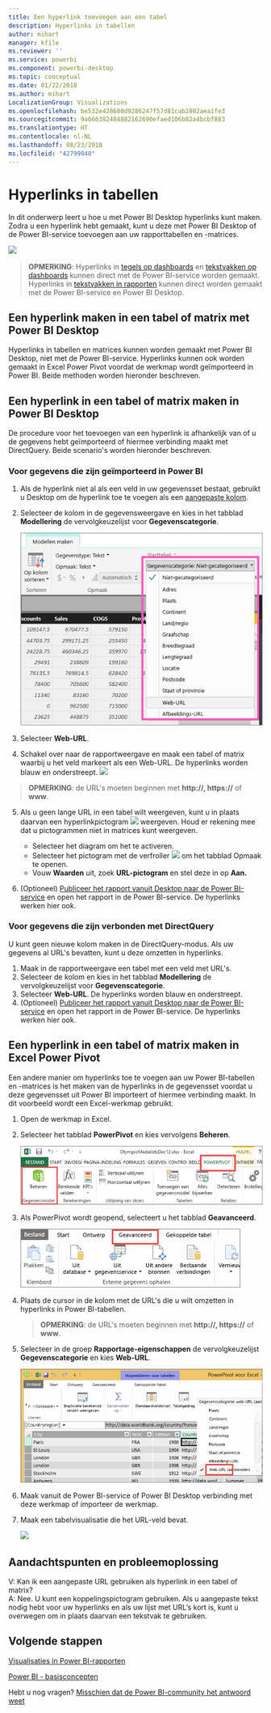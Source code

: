 ```yaml
---
title: Een hyperlink toevoegen aan een tabel
description: Hyperlinks in tabellen
author: mihart
manager: kfile
ms.reviewer: ''
ms.service: powerbi
ms.component: powerbi-desktop
ms.topic: conceptual
ms.date: 01/22/2018
ms.author: mihart
LocalizationGroup: Visualizations
ms.openlocfilehash: be532e428680d9286247f57d81cab2802aea1fe3
ms.sourcegitcommit: 9a666382484882162690efaed106b82a4bcbf883
ms.translationtype: HT
ms.contentlocale: nl-NL
ms.lasthandoff: 08/23/2018
ms.locfileid: "42799040"
---
```

# <a name="hyperlinks-in-tables"></a>Hyperlinks in tabellen
In dit onderwerp leert u hoe u met Power BI Desktop hyperlinks kunt maken. Zodra u een hyperlink hebt gemaakt, kunt u deze met Power BI Desktop of de Power BI-service toevoegen aan uw rapporttabellen en -matrices. 

![](media/power-bi-hyperlinks-in-tables/hyperlinkedtable.png)

> **OPMERKING**: Hyperlinks in [tegels op dashboards](service-dashboard-edit-tile.md) en [tekstvakken op dashboards](service-dashboard-add-widget.md) kunnen direct met de Power BI-service worden gemaakt. Hyperlinks in [tekstvakken in rapporten](service-add-hyperlink-to-text-box.md) kunnen direct worden gemaakt met de Power BI-service en Power BI Desktop.
> 
> 

## <a name="to-create-a-hyperlink-in-a-table-or-matrix-using-power-bi-desktop"></a>Een hyperlink maken in een tabel of matrix met Power BI Desktop
Hyperlinks in tabellen en matrices kunnen worden gemaakt met Power BI Desktop, niet met de Power BI-service. Hyperlinks kunnen ook worden gemaakt in Excel Power Pivot voordat de werkmap wordt geïmporteerd in Power BI. Beide methoden worden hieronder beschreven.

## <a name="create-a-table-or-matrix-hyperlink-in-power-bi-desktop"></a>Een hyperlink in een tabel of matrix maken in Power BI Desktop
De procedure voor het toevoegen van een hyperlink is afhankelijk van of u de gegevens hebt geïmporteerd of hiermee verbinding maakt met DirectQuery. Beide scenario's worden hieronder beschreven.

### <a name="for-data-imported-into-power-bi"></a>Voor gegevens die zijn geïmporteerd in Power BI
1. Als de hyperlink niet al als een veld in uw gegevensset bestaat, gebruikt u Desktop om de hyperlink toe te voegen als een [aangepaste kolom](desktop-common-query-tasks.md).
2. Selecteer de kolom in de gegevensweergave en kies in het tabblad **Modellering** de vervolgkeuzelijst voor **Gegevenscategorie**.
   
    ![](media/power-bi-hyperlinks-in-tables/pbi_data_category.png)
3. Selecteer **Web-URL**.
4. Schakel over naar de rapportweergave en maak een tabel of matrix waarbij u het veld markeert als een Web-URL. De hyperlinks worden blauw en onderstreept.
    ![](media/power-bi-hyperlinks-in-tables/power-bi-table-with-hyperlinks2.png)
> **OPMERKING**: de URL's moeten beginnen met **http://, https://** of **www**.
> 
>   
5. Als u geen lange URL in een tabel wilt weergeven, kunt u in plaats daarvan een hyperlinkpictogram ![](media/power-bi-hyperlinks-in-tables/power-bi-hyperlink-icon.png) weergeven. Houd er rekening mee dat u pictogrammen niet in matrices kunt weergeven.
   
   * Selecteer het diagram om het te activeren.
   * Selecteer het pictogram met de verfroller ![](media/power-bi-hyperlinks-in-tables/power-bi-paintroller.png) om het tabblad Opmaak te openen.
   * Vouw **Waarden** uit, zoek **URL-pictogram** en stel deze in op **Aan.**
6. (Optioneel) [Publiceer het rapport vanuit Desktop naar de Power BI-service](guided-learning/publishingandsharing.yml?tutorial-step=2) en open het rapport in de Power BI-service. De hyperlinks werken hier ook.

### <a name="for-data-connected-with-directquery"></a>Voor gegevens die zijn verbonden met DirectQuery
U kunt geen nieuwe kolom maken in de DirectQuery-modus.  Als uw gegevens al URL's bevatten, kunt u deze omzetten in hyperlinks.

1. Maak in de rapportweergave een tabel met een veld met URL's.
2. Selecteer de kolom en kies in het tabblad **Modellering** de vervolgkeuzelijst voor **Gegevenscategorie**.
3. Selecteer **Web-URL**. De hyperlinks worden blauw en onderstreept.
4. (Optioneel) [Publiceer het rapport vanuit Desktop naar de Power BI-service](guided-learning/publishingandsharing.yml?tutorial-step=2) en open het rapport in de Power BI-service. De hyperlinks werken hier ook.

## <a name="create-a-table-or-matrix-hyperlink-in-excel-power-pivot"></a>Een hyperlink in een tabel of matrix maken in Excel Power Pivot
Een andere manier om hyperlinks toe te voegen aan uw Power BI-tabellen en -matrices is het maken van de hyperlinks in de gegevensset voordat u deze gegevensset uit Power BI importeert of hiermee verbinding maakt. In dit voorbeeld wordt een Excel-werkmap gebruikt.

1. Open de werkmap in Excel.
2. Selecteer het tabblad **PowerPivot** en kies vervolgens **Beheren**.
   
   ![](media/power-bi-hyperlinks-in-tables/createhyperlinkinpowerpivot2.png)
3. Als PowerPivot wordt geopend, selecteert u het tabblad **Geavanceerd**.
   
   ![](media/power-bi-hyperlinks-in-tables/createhyperlinkinpowerpivot3.png)
4. Plaats de cursor in de kolom met de URL's die u wilt omzetten in hyperlinks in Power BI-tabellen.
   
   > **OPMERKING**: de URL's moeten beginnen met **http://, https://** of **www**.
   > 
   > 
5. Selecteer in de groep **Rapportage-eigenschappen** de vervolgkeuzelijst **Gegevenscategorie** en kies **Web-URL**. 
   
   ![](media/power-bi-hyperlinks-in-tables/createhyperlinksnew.png)
6. Maak vanuit de Power BI-service of Power BI Desktop verbinding met deze werkmap of importeer de werkmap.
7. Maak een tabelvisualisatie die het URL-veld bevat.
   
   ![](media/power-bi-hyperlinks-in-tables/hyperlinksintables.gif)

## <a name="considerations-and-troubleshooting"></a>Aandachtspunten en probleemoplossing
V: Kan ik een aangepaste URL gebruiken als hyperlink in een tabel of matrix?    
A: Nee. U kunt een koppelingspictogram gebruiken. Als u aangepaste tekst nodig hebt voor uw hyperlinks en als uw lijst met URL’s kort is, kunt u overwegen om in plaats daarvan een tekstvak te gebruiken.


## <a name="next-steps"></a>Volgende stappen
[Visualisaties in Power BI-rapporten](power-bi-report-visualizations.md)

[Power BI - basisconcepten](service-basic-concepts.md)

Hebt u nog vragen? [Misschien dat de Power BI-community het antwoord weet](http://community.powerbi.com/)

